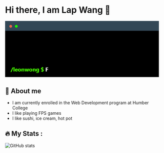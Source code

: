 # Hi there, I am Lap Wang 👋

<p align="left">
  <img src="./_readme/img/terminal.gif" alt="Banner about me"/>
</p>

## 🌱 About me

- I am currently enrolled in the Web Development program at Humber College
- I like playing FPS games
- I like sushi, ice cream, hot pot

## 🔥 My Stats :

![GitHub stats](https://github-readme-stats.vercel.app/api?username=leonwongdev&theme=radical)
